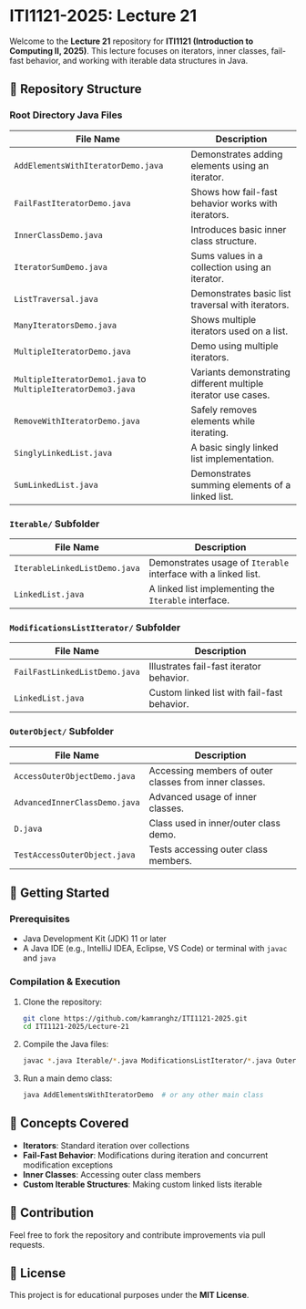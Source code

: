 # ITI1121-2025: Lecture 21

Welcome to the **Lecture 21** repository for **ITI1121 (Introduction to Computing II, 2025)**. This lecture focuses on iterators, inner classes, fail-fast behavior, and working with iterable data structures in Java.

## 📂 Repository Structure

### Root Directory Java Files

| File Name                       | Description |
|--------------------------------|-------------|
| `AddElementsWithIteratorDemo.java` | Demonstrates adding elements using an iterator. |
| `FailFastIteratorDemo.java`        | Shows how fail-fast behavior works with iterators. |
| `InnerClassDemo.java`              | Introduces basic inner class structure. |
| `IteratorSumDemo.java`            | Sums values in a collection using an iterator. |
| `ListTraversal.java`              | Demonstrates basic list traversal with iterators. |
| `ManyIteratorsDemo.java`          | Shows multiple iterators used on a list. |
| `MultipleIteratorDemo.java`       | Demo using multiple iterators. |
| `MultipleIteratorDemo1.java` to `MultipleIteratorDemo3.java` | Variants demonstrating different multiple iterator use cases. |
| `RemoveWithIteratorDemo.java`     | Safely removes elements while iterating. |
| `SinglyLinkedList.java`           | A basic singly linked list implementation. |
| `SumLinkedList.java`              | Demonstrates summing elements of a linked list. |

### `Iterable/` Subfolder

| File Name                       | Description |
|--------------------------------|-------------|
| `IterableLinkedListDemo.java`  | Demonstrates usage of `Iterable` interface with a linked list. |
| `LinkedList.java`              | A linked list implementing the `Iterable` interface. |

### `ModificationsListIterator/` Subfolder

| File Name                       | Description |
|--------------------------------|-------------|
| `FailFastLinkedListDemo.java`  | Illustrates fail-fast iterator behavior. |
| `LinkedList.java`              | Custom linked list with fail-fast behavior. |

### `OuterObject/` Subfolder

| File Name                       | Description |
|--------------------------------|-------------|
| `AccessOuterObjectDemo.java`   | Accessing members of outer classes from inner classes. |
| `AdvancedInnerClassDemo.java`  | Advanced usage of inner classes. |
| `D.java`                        | Class used in inner/outer class demo. |
| `TestAccessOuterObject.java`   | Tests accessing outer class members. |

## 🚀 Getting Started

### Prerequisites
- Java Development Kit (JDK) 11 or later
- A Java IDE (e.g., IntelliJ IDEA, Eclipse, VS Code) or terminal with `javac` and `java`

### Compilation & Execution

1. Clone the repository:
   ```sh
   git clone https://github.com/kamranghz/ITI1121-2025.git
   cd ITI1121-2025/Lecture-21
   ```

2. Compile the Java files:
   ```sh
   javac *.java Iterable/*.java ModificationsListIterator/*.java OuterObject/*.java
   ```

3. Run a main demo class:
   ```sh
   java AddElementsWithIteratorDemo  # or any other main class
   ```

## 📖 Concepts Covered
- **Iterators**: Standard iteration over collections
- **Fail-Fast Behavior**: Modifications during iteration and concurrent modification exceptions
- **Inner Classes**: Accessing outer class members
- **Custom Iterable Structures**: Making custom linked lists iterable

## 🔧 Contribution
Feel free to fork the repository and contribute improvements via pull requests.

## 📜 License
This project is for educational purposes under the **MIT License**.
